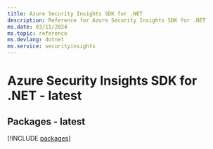 ```yaml
---
title: Azure Security Insights SDK for .NET
description: Reference for Azure Security Insights SDK for .NET
ms.date: 03/11/2024
ms.topic: reference
ms.devlang: dotnet
ms.service: securityinsights
---
```

# Azure Security Insights SDK for .NET - latest
## Packages - latest
[!INCLUDE [packages](security-insights-index.md)]